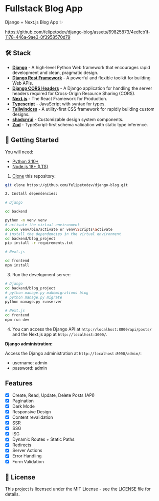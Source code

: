 # Fullstack Blog App

Django + Next.js Blog App ✨

https://github.com/felipetodev/django-blog/assets/69825873/4edfcb1f-1178-446a-9ae3-0f3958570d79

## 🛠️ Stack

- [**Django**](https://www.djangoproject.com/) - A high-level Python Web framework that encourages rapid development and clean, pragmatic design.
- [**Django Rest Framework**](https://www.django-rest-framework.org/) - A powerful and flexible toolkit for building Web APIs.
- [**Django CORS Headers**](https://pypi.org/project/django-cors-headers/) - A Django application for handling the server headers required for Cross-Origin Resource Sharing (CORS).
- [**Next.js**](https://nextjs.org/) - The React Framework for Production.
- [**Typescript**](https://www.typescriptlang.org/) - JavaScript with syntax for types.
- [**Tailwindcss**](https://tailwindcss.com/) - A utility-first CSS framework for rapidly building custom designs.
- [**shadcn/ui**](https://ui.shadcn.com/) - Customizable design system components.
- [**Zod**](https://zod.dev/) - TypeScript-first schema validation with static type inference.

## 🚀 Getting Started

You will need:

- [Python 3.10+](https://www.python.org/downloads/)
- [Node.js 18+ (LTS)](https://nodejs.org/en/download/package-manager)

1. [Clone](https://github.com/felipetodev/django-blog) this repository:

```bash
git clone https://github.com/felipetodev/django-blog.git

2. Install dependencies:

# Django

cd backend

python -m venv venv
# activate the virtual environment
source venv/bin/activate or venv\Scripts\activate
# install the dependencies in the virtual environment
cd backend/blog_project
pip install -r requirements.txt

# Next.js

cd frontend
npm install
```

3. Run the development server:

```bash
# Django
cd backend/blog_project
# python manage.py makemigrations blog
# python manage.py migrate
python manage.py runserver

# Next.js
cd frontend
npm run dev
```

4. You can access the Django API at `http://localhost:8000/api/posts/` and the Next.js app at `http://localhost:3000/`.

**Django administration:**

Access the Django administration at `http://localhost:8000/admin/`:

- username: admin
- password: admin

## Features

- [x] Create, Read, Update, Delete Posts (API)
- [x] Pagination
- [x] Dark Mode
- [x] Responsive Design
- [x] Content revalidation
- [x] SSR
- [x] SSG
- [x] ISG
- [x] Dynamic Routes + Static Paths
- [x] Redirects
- [x] Server Actions
- [x] Error Handling
- [x] Form Validation

## 📝 License

This project is licensed under the MIT License - see the [LICENSE](LICENSE) file for details.

